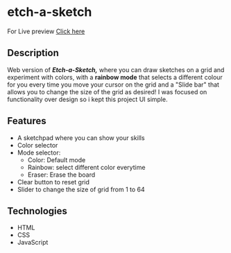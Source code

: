 # etch-a-sketch

For Live preview [Click here](https://himesh9512.github.io/etch-a-sketch)

## Description
Web version of ***Etch-a-Sketch,*** where you can draw sketches on a grid and experiment with colors, with a **rainbow mode** that selects a different colour for you every time you move your cursor on the grid and a "Slide bar" that allows you to change the size of the grid as desired! I was focused on functionality over design so i kept this project UI simple. 

## Features

- A sketchpad where you can show your skills
- Color selector
- Mode selector:
  - Color: Default mode
  - Rainbow: select different color everytime
  - Eraser: Erase the board
- Clear button to reset grid
- Slider to change the size of grid from 1 to 64

## Technologies

+ HTML
+ CSS
+ JavaScript


